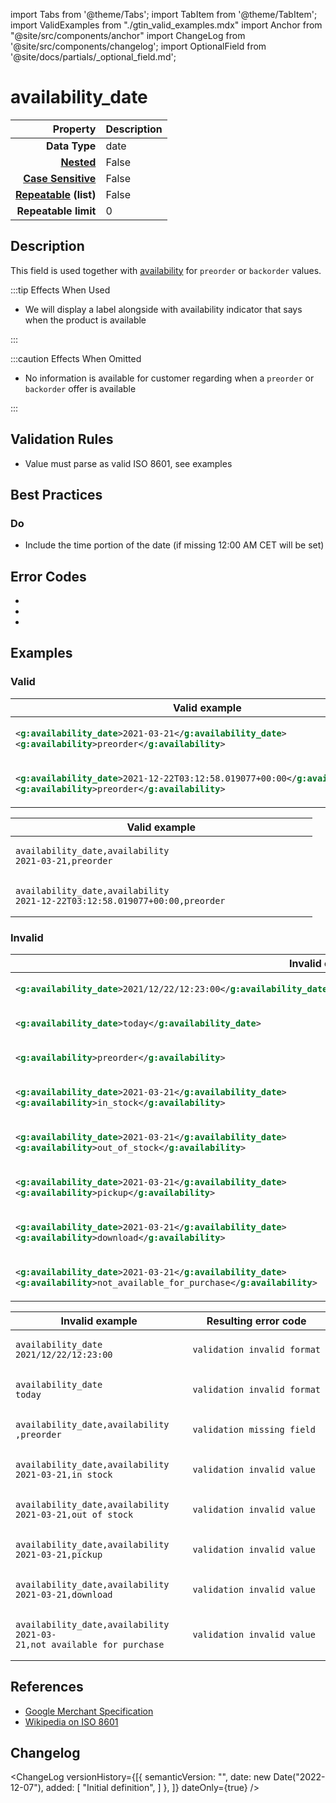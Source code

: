 import Tabs from '@theme/Tabs';
import TabItem from '@theme/TabItem';
import ValidExamples from "./gtin_valid_examples.mdx"
import Anchor from "@site/src/components/anchor"
import ChangeLog from '@site/src/components/changelog';
import OptionalField from '@site/docs/partials/_optional_field.md';

# availability_date

<OptionalField/>

|                                                      **Property** | **Description**        |
|------------------------------------------------------------------:|:-----------------------|
|                                                     **Data Type** | date        |
|                 **[Nested](/docs/terminology/terms#term_nested)** | False           |
| **[Case Sensitive](/docs/terminology/terms#term_case_sensitive)** | False   |
|  **[Repeatable](/docs/terminology/terms#term_repeatable) (list)** | False       |
|                                              **Repeatable limit** | 0 |



## Description

This field is used together with [availability](/docs/fields/availability) for `preorder` or `backorder` values.



:::tip Effects When Used

- We will display a label alongside with availability indicator that says when the product is available

:::



:::caution Effects When Omitted

- No information is available for customer regarding when a `preorder` or `backorder` offer is available

:::






## Validation Rules

- Value must parse as valid ISO 8601, see examples


## Best Practices


### Do

- Include the time portion of the date (if missing 12:00 AM CET will be set)





## Error Codes

- <Anchor id="validation_invalid_format" title="validation_invalid_format" />
- <Anchor id="validation_invalid_value" title="validation_invalid_value" />
- <Anchor id="validation_missing_field" title="validation_missing_field" />

## Examples
### Valid

<Tabs>
  <TabItem value="valid_xml" label="XML" default>

<table>
<thead>
<tr><th>Valid example  </th></tr>
</thead>
<tbody>
<tr><td>

```xml
<g:availability_date>2021-03-21</g:availability_date>
<g:availability>preorder</g:availability>                
```

</td></tr>
<tr><td>

```xml
<g:availability_date>2021-12-22T03:12:58.019077+00:00</g:availability_date>
<g:availability>preorder</g:availability>                
```

</td></tr>
</tbody>
</table>

 </TabItem>
  <TabItem value="valid_csv" label="CSV">

<table>
<thead>
<tr><th>Valid example  </th></tr>
</thead>
<tbody>
<tr><td>

```csv
availability_date,availability
2021-03-21,preorder                
```

</td></tr>
<tr><td>

```csv
availability_date,availability
2021-12-22T03:12:58.019077+00:00,preorder                
```

</td></tr>
</tbody>
</table>

  </TabItem>
</Tabs>

### Invalid

<Tabs>
  <TabItem value="invalid_xml" label="XML" default>
<table>
<thead>
<tr><th>Invalid example                                               </th><th>Resulting error code     </th></tr>
</thead>
<tbody>
<tr><td>

```xml
<g:availability_date>2021/12/22/12:23:00</g:availability_date>
```

</td><td>

```xml
validation_invalid_format
```

</td></tr>
<tr><td>

```xml
<g:availability_date>today</g:availability_date>              
```

</td><td>

```xml
validation_invalid_format
```

</td></tr>
<tr><td>

```xml
<g:availability>preorder</g:availability>                     
```

</td><td>

```xml
validation_missing_field 
```

</td></tr>
<tr><td>

```xml
<g:availability_date>2021-03-21</g:availability_date>
<g:availability>in_stock</g:availability>                                                               
```

</td><td>

```xml
validation_invalid_value 
```

</td></tr>
<tr><td>

```xml
<g:availability_date>2021-03-21</g:availability_date>
<g:availability>out_of_stock</g:availability>                                                               
```

</td><td>

```xml
validation_invalid_value 
```

</td></tr>
<tr><td>

```xml
<g:availability_date>2021-03-21</g:availability_date>
<g:availability>pickup</g:availability>                                                               
```

</td><td>

```xml
validation_invalid_value 
```

</td></tr>
<tr><td>

```xml
<g:availability_date>2021-03-21</g:availability_date>
<g:availability>download</g:availability>                                                               
```

</td><td>

```xml
validation_invalid_value 
```

</td></tr>
<tr><td>

```xml
<g:availability_date>2021-03-21</g:availability_date>
<g:availability>not_available_for_purchase</g:availability>                                                               
```

</td><td>

```xml
validation_invalid_value 
```

</td></tr>
</tbody>
</table>
 </TabItem>
  <TabItem value="invalid_csv" label="CSV">
<table>
<thead>
<tr><th>Invalid example  </th><th>Resulting error code     </th></tr>
</thead>
<tbody>
<tr><td>

```csv
availability_date
2021/12/22/12:23:00                  
```

</td><td>

```csv
validation_invalid_format
```

</td></tr>
<tr><td>

```csv
availability_date
today                  
```

</td><td>

```csv
validation_invalid_format
```

</td></tr>
<tr><td>

```csv
availability_date,availability
,preorder                  
```

</td><td>

```csv
validation_missing_field 
```

</td></tr>
<tr><td>

```csv
availability_date,availability
2021-03-21,in_stock                  
```

</td><td>

```csv
validation_invalid_value 
```

</td></tr>
<tr><td>

```csv
availability_date,availability
2021-03-21,out_of_stock                  
```

</td><td>

```csv
validation_invalid_value 
```

</td></tr>
<tr><td>

```csv
availability_date,availability
2021-03-21,pickup                  
```

</td><td>

```csv
validation_invalid_value 
```

</td></tr>
<tr><td>

```csv
availability_date,availability
2021-03-21,download                  
```

</td><td>

```csv
validation_invalid_value 
```

</td></tr>
<tr><td>

```csv
availability_date,availability
2021-03-21,not_available_for_purchase                  
```

</td><td>

```csv
validation_invalid_value 
```

</td></tr>
</tbody>
</table>
  </TabItem>
</Tabs>

## References
- [Google Merchant Specification](https://support.google.com/merchants/answer/6324470)
- [Wikipedia on ISO 8601](https://en.wikipedia.org/wiki/ISO_8601)

## Changelog
<ChangeLog versionHistory={[{
    semanticVersion: "",
    date: new Date("2022-12-07"),
added: [
"Initial definition",
    ]  },
]} dateOnly={true} />
